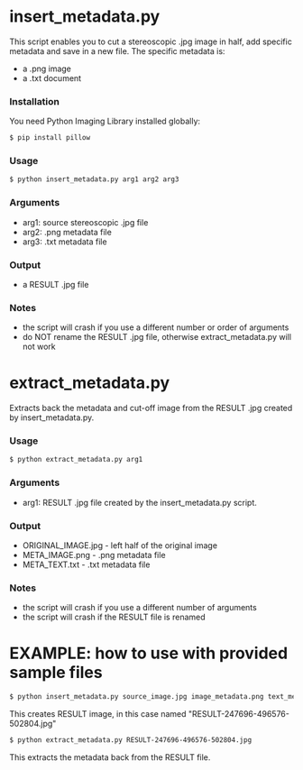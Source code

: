 # insert_metadata.py
This script enables you to cut a stereoscopic .jpg image in half, add specific metadata and save in a new file. The specific metadata is:
- a .png image
- a .txt document
 
### Installation

You need Python Imaging Library installed globally:
```sh
$ pip install pillow
```
### Usage
```sh
$ python insert_metadata.py arg1 arg2 arg3
```
### Arguments
- arg1: source stereoscopic .jpg file
- arg2: .png metadata file
- arg3: .txt metadata file

### Output
 - a RESULT .jpg file
 
### Notes
- the script will crash if you use a different number or order of arguments
- do NOT rename the RESULT .jpg file, otherwise extract_metadata.py will not work

# extract_metadata.py
Extracts back the metadata and cut-off image from the RESULT .jpg created by insert_metadata.py.
### Usage
```sh
$ python extract_metadata.py arg1
```
### Arguments
- arg1: RESULT .jpg file created by the insert_metadata.py script.

### Output
- ORIGINAL_IMAGE.jpg - left half of the original image
- META_IMAGE.png - .png metadata file
- META_TEXT.txt - .txt metadata file

### Notes
- the script will crash if you use a different number of arguments
- the script will crash if the RESULT file is renamed


# EXAMPLE: how to use with provided sample files
```sh
$ python insert_metadata.py source_image.jpg image_metadata.png text_metadata.txt
```
This creates RESULT image, in this case named "RESULT-247696-496576-502804.jpg"
```sh
$ python extract_metadata.py RESULT-247696-496576-502804.jpg
```
This extracts the metadata back from the RESULT file.


